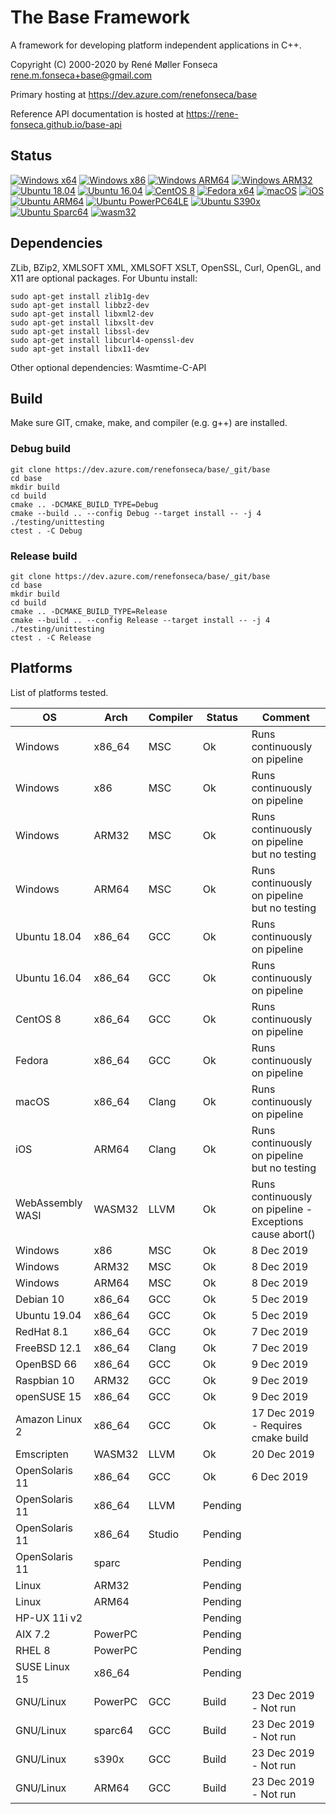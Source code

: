 # The Base Framework

A framework for developing platform independent applications in C++.

Copyright (C) 2000-2020 by René Møller Fonseca <rene.m.fonseca+base@gmail.com>

Primary hosting at https://dev.azure.com/renefonseca/base

Reference API documentation is hosted at https://rene-fonseca.github.io/base-api


## Status

[![Windows x64](https://dev.azure.com/renefonseca/base/_apis/build/status/rene-fonseca.base?branchName=master&jobName=windows&label=Windows%20x64)](https://dev.azure.com/renefonseca/base/_build/latest?definitionId=5&branchName=master)
[![Windows x86](https://dev.azure.com/renefonseca/base/_apis/build/status/rene-fonseca.base?branchName=master&jobName=windows_x86&label=Windows%20x86)](https://dev.azure.com/renefonseca/base/_build/latest?definitionId=5&branchName=master)
[![Windows ARM64](https://dev.azure.com/renefonseca/base/_apis/build/status/rene-fonseca.base?branchName=master&jobName=windows_arm64&label=Windows%20ARM64)](https://dev.azure.com/renefonseca/base/_build/latest?definitionId=5&branchName=master)
[![Windows ARM32](https://dev.azure.com/renefonseca/base/_apis/build/status/rene-fonseca.base?branchName=master&jobName=windows_arm32&label=Windows%20ARM32)](https://dev.azure.com/renefonseca/base/_build/latest?definitionId=5&branchName=master)
[![Ubuntu 18.04](https://dev.azure.com/renefonseca/base/_apis/build/status/rene-fonseca.base?branchName=master&jobName=ubuntu18_04&label=Ubuntu%2018.04)](https://dev.azure.com/renefonseca/base/_build/latest?definitionId=5&branchName=master)
[![Ubuntu 16.04](https://dev.azure.com/renefonseca/base/_apis/build/status/rene-fonseca.base?branchName=master&jobName=ubuntu16_04&label=Ubuntu%2016.04)](https://dev.azure.com/renefonseca/base/_build/latest?definitionId=5&branchName=master)
[![CentOS 8](https://dev.azure.com/renefonseca/base/_apis/build/status/rene-fonseca.base?branchName=master&jobName=centos8&label=CentOS%208)](https://dev.azure.com/renefonseca/base/_build/latest?definitionId=5&branchName=master)
[![Fedora x64](https://dev.azure.com/renefonseca/base/_apis/build/status/rene-fonseca.base?branchName=master&jobName=fedora_x64&label=Fedora%20x64)](https://dev.azure.com/renefonseca/base/_build/latest?definitionId=5&branchName=master)
[![macOS](https://dev.azure.com/renefonseca/base/_apis/build/status/rene-fonseca.base?branchName=master&jobName=macos&label=macOS)](https://dev.azure.com/renefonseca/base/_build/latest?definitionId=5&branchName=master)
[![iOS](https://dev.azure.com/renefonseca/base/_apis/build/status/rene-fonseca.base?branchName=master&jobName=ios&label=iOS)](https://dev.azure.com/renefonseca/base/_build/latest?definitionId=5&branchName=master)
[![Ubuntu ARM64](https://dev.azure.com/renefonseca/base/_apis/build/status/rene-fonseca.base?branchName=master&jobName=ubuntu_aarch64&label=Ubuntu%20ARM64)](https://dev.azure.com/renefonseca/base/_build/latest?definitionId=5&branchName=master)
[![Ubuntu PowerPC64LE](https://dev.azure.com/renefonseca/base/_apis/build/status/rene-fonseca.base?branchName=master&jobName=ubuntu_powerpc64le&label=Ubuntu%20PowerPC64LE)](https://dev.azure.com/renefonseca/base/_build/latest?definitionId=5&branchName=master)
[![Ubuntu S390x](https://dev.azure.com/renefonseca/base/_apis/build/status/rene-fonseca.base?branchName=master&jobName=ubuntu_s390x&label=Ubuntu%20S390x)](https://dev.azure.com/renefonseca/base/_build/latest?definitionId=5&branchName=master)
[![Ubuntu Sparc64](https://dev.azure.com/renefonseca/base/_apis/build/status/rene-fonseca.base?branchName=master&jobName=ubuntu_sparc64&label=Ubuntu%20Sparc64)](https://dev.azure.com/renefonseca/base/_build/latest?definitionId=5&branchName=master)
[![wasm32](https://dev.azure.com/renefonseca/base/_apis/build/status/rene-fonseca.base?branchName=master&jobName=wasm32&label=WebAssembly%2032)](https://dev.azure.com/renefonseca/base/_build/latest?definitionId=5&branchName=master)


## Dependencies

ZLib, BZip2, XMLSOFT XML, XMLSOFT XSLT, OpenSSL, Curl, OpenGL, and X11 are optional packages. For Ubuntu install:

```shell
sudo apt-get install zlib1g-dev
sudo apt-get install libbz2-dev
sudo apt-get install libxml2-dev
sudo apt-get install libxslt-dev
sudo apt-get install libssl-dev
sudo apt-get install libcurl4-openssl-dev
sudo apt-get install libx11-dev
```

Other optional dependencies:
  Wasmtime-C-API



## Build

Make sure GIT, cmake, make, and compiler (e.g. g++) are installed.

### Debug build

```shell
git clone https://dev.azure.com/renefonseca/base/_git/base
cd base
mkdir build
cd build
cmake .. -DCMAKE_BUILD_TYPE=Debug
cmake --build .. --config Debug --target install -- -j 4
./testing/unittesting
ctest . -C Debug
```

### Release build

```shell
git clone https://dev.azure.com/renefonseca/base/_git/base
cd base
mkdir build
cd build
cmake .. -DCMAKE_BUILD_TYPE=Release
cmake --build .. --config Release --target install -- -j 4
./testing/unittesting
ctest . -C Release
```


## Platforms

List of platforms tested.

OS                 | Arch     | Compiler| Status     | Comment
------------------ | -------- | ------- | ---------- | -------
Windows            | x86_64   | MSC     | Ok         | Runs continuously on pipeline
Windows            | x86      | MSC     | Ok         | Runs continuously on pipeline
Windows            | ARM32    | MSC     | Ok         | Runs continuously on pipeline but no testing
Windows            | ARM64    | MSC     | Ok         | Runs continuously on pipeline but no testing
Ubuntu 18.04       | x86_64   | GCC     | Ok         | Runs continuously on pipeline
Ubuntu 16.04       | x86_64   | GCC     | Ok         | Runs continuously on pipeline
CentOS 8           | x86_64   | GCC     | Ok         | Runs continuously on pipeline
Fedora             | x86_64   | GCC     | Ok         | Runs continuously on pipeline
macOS              | x86_64   | Clang   | Ok         | Runs continuously on pipeline
iOS                | ARM64    | Clang   | Ok         | Runs continuously on pipeline but no testing
WebAssembly WASI   | WASM32   | LLVM    | Ok         | Runs continuously on pipeline - Exceptions cause abort()
Windows            | x86      | MSC     | Ok         | 8 Dec 2019
Windows            | ARM32    | MSC     | Ok         | 8 Dec 2019
Windows            | ARM64    | MSC     | Ok         | 8 Dec 2019
Debian 10          | x86_64   | GCC     | Ok         | 5 Dec 2019
Ubuntu 19.04       | x86_64   | GCC     | Ok         | 5 Dec 2019
RedHat 8.1         | x86_64   | GCC     | Ok         | 7 Dec 2019
FreeBSD 12.1       | x86_64   | Clang   | Ok         | 7 Dec 2019
OpenBSD 66         | x86_64   | GCC     | Ok         | 9 Dec 2019
Raspbian 10        | ARM32    | GCC     | Ok         | 9 Dec 2019
openSUSE 15        | x86_64   | GCC     | Ok         | 9 Dec 2019
Amazon Linux 2     | x86_64   | GCC     | Ok         | 17 Dec 2019 - Requires cmake build
Emscripten         | WASM32   | LLVM    | Ok         | 20 Dec 2019
OpenSolaris 11     | x86_64   | GCC     | Ok         | 6 Dec 2019
OpenSolaris 11     | x86_64   | LLVM    | Pending    |
OpenSolaris 11     | x86_64   | Studio  | Pending    |
OpenSolaris 11     | sparc    |         | Pending    |
Linux              | ARM32    |         | Pending    |
Linux              | ARM64    |         | Pending    |
HP-UX 11i v2       |          |         | Pending    |
AIX 7.2            | PowerPC  |         | Pending    |
RHEL 8             | PowerPC  |         | Pending    |
SUSE Linux 15      | x86_64   |         | Pending    |
GNU/Linux          | PowerPC  | GCC     | Build      | 23 Dec 2019 - Not run
GNU/Linux          | sparc64  | GCC     | Build      | 23 Dec 2019 - Not run
GNU/Linux          | s390x    | GCC     | Build      | 23 Dec 2019 - Not run
GNU/Linux          | ARM64    | GCC     | Build      | 23 Dec 2019 - Not run
